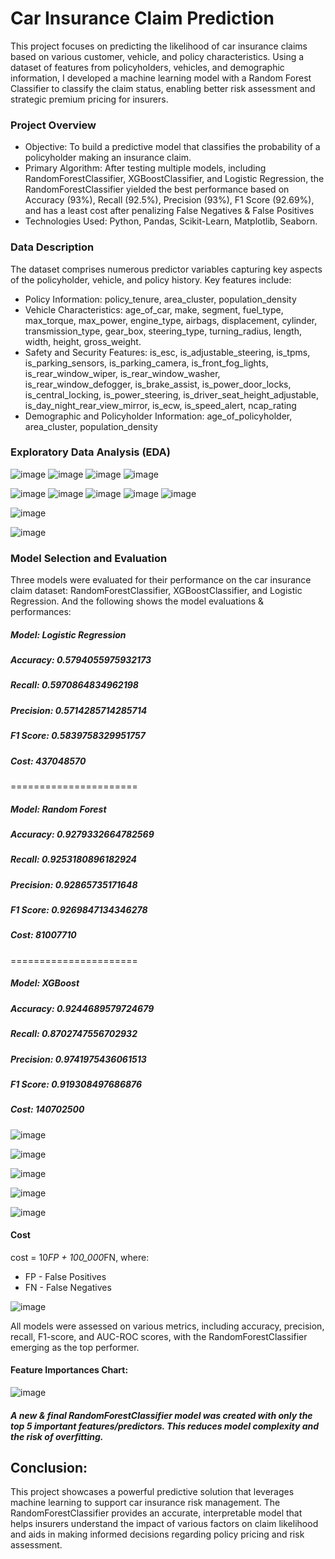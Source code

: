 # Car Insurance Claim Prediction
This project focuses on predicting the likelihood of car insurance claims based on various customer, vehicle, and policy characteristics. Using a dataset of features from policyholders, vehicles, and demographic information, I developed a machine learning model with a Random Forest Classifier to classify the claim status, enabling better risk assessment and strategic premium pricing for insurers.

### Project Overview
- Objective: To build a predictive model that classifies the probability of a policyholder making an insurance claim.
- Primary Algorithm: After testing multiple models, including RandomForestClassifier, XGBoostClassifier, and Logistic Regression, the RandomForestClassifier yielded the best performance based on Accuracy (93%), Recall (92.5%), Precision (93%), F1 Score (92.69%), and has a least cost after penalizing False Negatives & False Positives
- Technologies Used: Python, Pandas, Scikit-Learn, Matplotlib, Seaborn.

### Data Description
The dataset comprises numerous predictor variables capturing key aspects of the policyholder, vehicle, and policy history. Key features include:
- Policy Information: policy_tenure, area_cluster, population_density
- Vehicle Characteristics: age_of_car, make, segment, fuel_type, max_torque, max_power, engine_type, airbags, displacement, cylinder, transmission_type, gear_box, steering_type, turning_radius, length, width, height, gross_weight.
- Safety and Security Features: is_esc, is_adjustable_steering, is_tpms, is_parking_sensors, is_parking_camera, is_front_fog_lights, is_rear_window_wiper, is_rear_window_washer, is_rear_window_defogger, is_brake_assist, is_power_door_locks, is_central_locking, is_power_steering, is_driver_seat_height_adjustable, is_day_night_rear_view_mirror, is_ecw, is_speed_alert, ncap_rating
- Demographic and Policyholder Information: age_of_policyholder, area_cluster, population_density

### Exploratory Data Analysis (EDA)

![image](https://github.com/user-attachments/assets/f298f446-66f2-4b80-8b7e-4d0794c7619d?raw=true)
![image](https://github.com/user-attachments/assets/abb49c86-3cbd-439a-a073-f2862ba239c7?raw=true)
![image](https://github.com/user-attachments/assets/174f52c1-1c4b-46be-913d-ab1a4362b5e5)
![image](https://github.com/user-attachments/assets/258390f4-aabe-4b8d-9d6d-6130eead480d)

![image](https://github.com/user-attachments/assets/75360799-6538-4cc6-ae2c-6ac31dba5458?raw=true)
![image](https://github.com/user-attachments/assets/3b6a55fe-0932-4fef-a60d-442727f52eb8?raw=true)
![image](https://github.com/user-attachments/assets/391133b9-7095-4db7-811b-51c089187714?raw=true)
![image](https://github.com/user-attachments/assets/66b9e837-e714-453d-8a46-7a9f4bfd4dc1?raw=true)
![image](https://github.com/user-attachments/assets/a6469a5a-f0f3-4e2e-90dc-d83c1d1a67c7?raw=true)

![image](https://github.com/user-attachments/assets/da70ddb7-9ef0-46e0-86ba-1a6bda7150c9?raw=true)

![image](https://github.com/user-attachments/assets/2c4d250a-f88c-42d2-8b13-dea9cc5f01b3?raw=true)


### Model Selection and Evaluation
Three models were evaluated for their performance on the car insurance claim dataset: RandomForestClassifier, XGBoostClassifier, and Logistic Regression.
And the following shows the model evaluations & performances:

##### Model: Logistic Regression
##### Accuracy: 0.5794055975932173
##### Recall: 0.5970864834962198
##### Precision: 0.5714285714285714
##### F1 Score: 0.5839758329951757
##### Cost: 437048570

======================

##### Model: Random Forest
##### Accuracy: 0.9279332664782569
##### Recall: 0.9253180896182924
##### Precision: 0.92865735171648
##### F1 Score: 0.9269847134346278
##### Cost: 81007710

======================

##### Model: XGBoost
##### Accuracy: 0.9244689579724679
##### Recall: 0.8702747556702932
##### Precision: 0.9741975436061513
##### F1 Score: 0.919308497686876
##### Cost: 140702500

![image](https://github.com/user-attachments/assets/9bda809c-010c-4998-99e7-2ac8f5e68cff?raw=true)


![image](https://github.com/user-attachments/assets/901dc390-ba92-43f6-9de3-dce23a8241c6?raw=true)


![image](https://github.com/user-attachments/assets/86dd3320-e25d-4fed-b780-622a6396eaf5?raw=true)


![image](https://github.com/user-attachments/assets/f8cc0acd-e929-4ecd-a35f-2c028afcd463)

![image](https://github.com/user-attachments/assets/2dc98003-25ac-451b-a38e-7a8a962e77be)

#### Cost
cost = 10*FP + 100_000*FN, where:
- FP - False Positives
- FN - False Negatives

![image](https://github.com/user-attachments/assets/77901474-31a4-4d7a-b211-c81dc72a1d0d)


All models were assessed on various metrics, including accuracy, precision, recall, F1-score, and AUC-ROC scores, with the RandomForestClassifier emerging as the top performer.

#### Feature Importances Chart:

![image](https://github.com/user-attachments/assets/76d68e34-95cb-4bb4-85d3-e2217c2b5597)


##### A new & final RandomForestClassifier model was created with only the top 5 important features/predictors. This reduces model complexity and the risk of overfitting.


## Conclusion:
This project showcases a powerful predictive solution that leverages machine learning to support car insurance risk management. The RandomForestClassifier provides an accurate, interpretable model that helps insurers understand the impact of various factors on claim likelihood and aids in making informed decisions regarding policy pricing and risk assessment.
